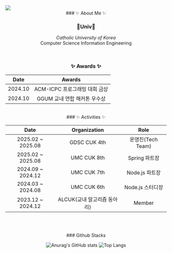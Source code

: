 <img src="https://capsule-render.vercel.app/api?type=slice&color=30A9DE&height=60&section=header" />

<div align=center>
### ✨ About Me ✨
<h3 align="center">🏫Univ🏫</h3>
<p align="center">
  <i>Catholic University of Korea</i>
  <br/>
  Computer Science Information Engineering
</p>
</div>


<br>

<div align=center>
  
### ✨ Awards ✨
  
|Date|Awards|
|:-:|:-:|
|2024.10|ACM-ICPC 프로그래밍 대회 금상|
|2024.10|GGUM 교내 연합 해커톤 우수상|

</div>

<br>


<div align=center>
### ✨ Activities ✨
  
|Date|Organization|Role|
|:-:|:-:|:-:|
|2025.02 ~ 2025.08 |GDSC CUK 4th|운영진(Tech Team)|
|2025.02 ~ 2025.08|UMC CUK 8th|Spring 파트장|
|2024.09 ~ 2024.12|UMC CUK 7th|Node.js 파트장|
|2024.03 ~ 2024.08|UMC CUK 6th|Node.js 스터디장|
|2023.12 ~ 2024.12|ALCUK(교내 알고리즘 동아리)|Member|


</div>

<br><br>

<div align=center>
### Github Stacks 
  
![Anurag's GitHub stats](https://github-readme-stats.vercel.app/api?username=parkmineum&show_icons=true&theme=radical)
![Top Langs](https://github-readme-stats.vercel.app/api/top-langs/?username=parkmineum&theme=radical&layout=compact&hide=python)

</div>

